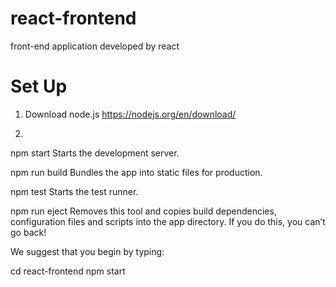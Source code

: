 # react-frontend
front-end application developed by react

# Set Up

  1. Download node.js
     https://nodejs.org/en/download/
     
  2. 

  npm start
    Starts the development server.

  npm run build
    Bundles the app into static files for production.

  npm test
    Starts the test runner.

  npm run eject
    Removes this tool and copies build dependencies, configuration files
    and scripts into the app directory. If you do this, you can’t go back!

We suggest that you begin by typing:

  cd react-frontend
  npm start
